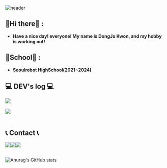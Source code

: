 ![header](https://capsule-render.vercel.app/api?type=waving&color=2952a1&height=150&section=header&text=sjdj0147&fontColor=52576e&fontSize=70&animation=fadeIn&fontAlignY=55)


## :wave:Hi there:wave: :

- **Have a nice day! everyone! My name is DongJu Kwon, and my hobby is working out!**

## :school:School:school: :

- **Seoulrobot HighSchool(2021~2024)**


## 💻 DEV's log 💻
<div style="display:flex; flex-direction:row;">
    <a href="https://velog.io/@sjdj0147">
        <img src="https://img.shields.io/badge/Velog-20c997?style=for-the-badge&logo=Vimeo&logoColor=white"> 
    </a>
</div><br>
<div>
    <a href="https://github.com/sjdj0147/velog-readme-stats">
        <img src="https://velog-readme-stats.vercel.app/api?name=sjdj0147">
    </a>
</div><br>



## 📞 Contact 📞
<div style="display:flex; flex-direction:row;">
    <a href="mailto:sjdj014@gmail.com">
        <img src="https://img.shields.io/badge/Gmail-EA4335?style=for-the-badge&logo=Gmail&logoColor=white"> 
    </a>
    <a href="https://open.kakao.com/o/sZ3LugQf">
        <img src="https://img.shields.io/badge/KakaoTalk-FFCD00?style=for-the-badge&logoColor=black&logo=KakaoTalk"> 
    </a>
    <a href="https://www.instagram.com/182._.dj">
        <img src="https://img.shields.io/badge/Instagram-E4405F?style=for-the-badge&logo=Instagram&logoColor=white"> 
    </a>
</div><br>




![Anurag's GitHub stats](https://github-readme-stats.vercel.app/api?username=sjdj0147&show_icons=true&theme=radical)

